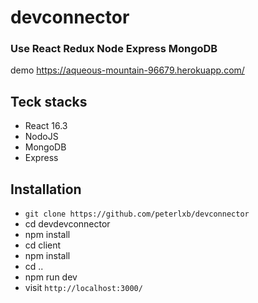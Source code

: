 # devconnector

### Use React Redux Node Express MongoDB

demo https://aqueous-mountain-96679.herokuapp.com/

## Teck stacks

- React 16.3
- NodoJS
- MongoDB
- Express

## Installation

- `git clone https://github.com/peterlxb/devconnector`
- cd devdevconnector
- npm install
- cd client
- npm install
- cd ..
- npm run dev
- visit `http://localhost:3000/`
